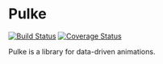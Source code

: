 # Pulke

[![Build Status](https://travis-ci.org/adiron/pulke.svg?branch=master)](https://travis-ci.org/adiron/pulke)
[![Coverage Status](https://coveralls.io/repos/github/adiron/pulke/badge.svg?branch=master)](https://coveralls.io/github/adiron/pulke?branch=master)

Pulke is a library for data-driven animations.

